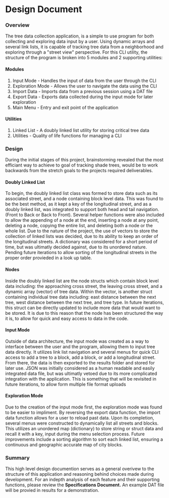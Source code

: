 # Design Document

### Overview

The tree data collection application, is a simple to use program for both collecting and exploring data input by a user. Using dynamic arrays and several link lists, it is capable of tracking tree data from a neighborhood and exploring through a "street view" perspective. For this CLI utility, the structure of the program is broken into 5 modules and 2 supporting utilities:

#### Modules

1. Input Mode - Handles the input of data from the user through the CLI
2. Exploration Mode - Allows the user to navigate the data using the CLI
3. Import Data - Imports data from a previous session using a DAT file
4. Export Data - Exports data collected during the input mode for later exploration
5. Main Menu - Entry and exit point of the application

#### Utilities

1. Linked List - A doubly linked list utility for storing critical tree data
2. Utilities - Quality of life functions for managing a CLI

### Design

During the initial stages of this project, brainstorming revealed that the most efficiant way to achieve to goal of tracking shade trees, would be to work backwards from the stretch goals to the projects required deliverables. 

#### Doubly Linked List

To begin, the doubly linked list class was formed to store data such as its associated street, and a node containing block level data. This was found to be the best method, as it kept a key of the longitudinal street, and as a doubly linked list, was integrated to support both head and tail navigation. (Front to Back or Back to Front). Several helper functions were also included to allow the appending of a node at the end, inserting a node at any point, deleting a node, copying the entire list, and deleting both a node or the whole list. Due to the nature of the project, the use of vectors to store the collection of linked lists was decided, due to its ability to keep an order of the longitudinal streets. A dictionary was considered for a short period of time, but was ultimatly decided against, due to its unordered nature. Pending future iterations to allow sorting of the longitudinal streets in the proper order provieded in a look up table.

#### Nodes

Inside the doubly linked list are the node structs which contain block level data including: the approaching cross  street, the leaving cross street, and a dynamic array (vector) of tree data. Within the vector, is another struct containing individual tree data including: east distance between the next tree, west distance between the next tree, and tree type. In future iterations, this struct can be directly updated to include more data that would want to be stored. It is due to this reason that the node has been structured the way it is, to allow for quick and easy access to data in the code.

#### Input Mode

Outside of data architecture, the input mode was created as a way to interface between the user and the program, allowing them to input tree data directly. It utilizes link list navigation and several menus for quick CLI access to add a tree to a block, add a block, or add a longitudinal street. From there, the data is then exported to the results folder and stored for later use. JSON was initially considered as a human readable and easily integrated data file, but was ultimatly vetoed due to its more complicated integration with the application. This is something that will be revisited in future iterations, to allow form multiple file format uploads

#### Exploration Mode

Due to the creation of the input mode first, the exploration mode was found to be easier to impliment. By reversing the export data function, the import data function allows for a user to reload past data. Upon its completion, several menus were constructed to dynamically list all streets and blocks. This utilizes an unordered map (dictionary) to store string or struct data and recall it with a key, input during the menu selection process. Future improvements include a sorting algorithm to sort each linked list, ensuring a continuous and geographic accurate map of city blocks.

### Summary

This high level design documention serves as a general overivew to the structure of this application and reasoning behind choices made during development. For an indepth analysis of each feature and their supporting functions, please review the **Specifications Document.** An example DAT file will be provied in results for a demonstration.
